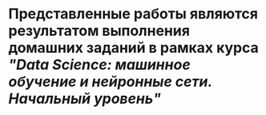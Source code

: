 # Представленные работы являются результатом выполнения домашних заданий в рамках курса *"Data Science: машинное обучение и нейронные сети. Начальный уровень"*
